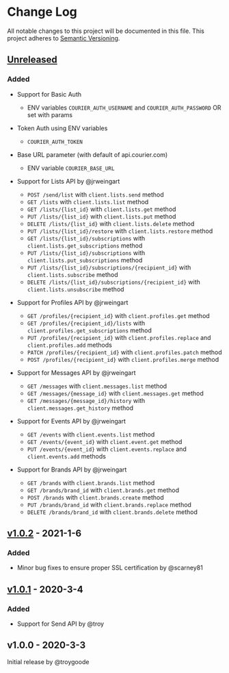 # Change Log

All notable changes to this project will be documented in this file.
This project adheres to [Semantic Versioning](http://semver.org/).

## [Unreleased][unreleased]
### Added
- Support for Basic Auth
  - ENV variables `COURIER_AUTH_USERNAME` and `COURIER_AUTH_PASSWORD` OR set with params
- Token Auth using ENV variables
  - `COURIER_AUTH_TOKEN`
- Base URL parameter (with default of api.courier.com)
  - ENV variable `COURIER_BASE_URL`
- Support for Lists API by @jrweingart
  - `POST /send/list` with `client.lists.send` method
  - `GET /lists` with `client.lists.list` method
  - `GET /lists/{list_id}` with `client.lists.get` method
  - `PUT /lists/{list_id}` with `client.lists.put` method
  - `DELETE /lists/{list_id}` with `client.lists.delete` method
  - `PUT /lists/{list_id}/restore` with `client.lists.restore` method
  - `GET /lists/{list_id}/subscriptions` with `client.lists.get_subscriptions` method
  - `PUT /lists/{list_id}/subscriptions` with `client.lists.put_subscriptions` method
  - `PUT /lists/{list_id}/subscriptions/{recipient_id}` with `client.lists.subscribe` method
  - `DELETE /lists/{list_id}/subscriptions/{recipient_id}` with `client.lists.unsubscribe` method

- Support for Profiles API by @jrweingart
  - `GET /profiles/{recipient_id}` with `client.profiles.get` method
  - `GET /profiles/{recipient_id}/lists` with `client.profiles.get_subscriptions` method
  - `PUT /profiles/{recipient_id}` with `client.profiles.replace` and `client.profiles.add` methods
  - `PATCH /profiles/{recipient_id}` with `client.profiles.patch` method
  - `POST /profiles/{recipient_id}` with `client.profiles.merge` method

- Support for Messages API by @jrweingart
  - `GET /messages` with `client.messages.list` method
  - `GET /messages/{message_id}` with `client.messages.get` method
  - `GET /messages/{message_id}/history` with `client.messages.get_history` method

- Support for Events API by @jrweingart
  - `GET /events` with `client.events.list` method
  - `GET /events/{event_id}` with `client.event.get` method
  - `PUT /events/{event_id}` with `client.events.replace` and `client.events.add` methods

- Support for Brands API by @jrweingart
  - `GET /brands` with `client.brands.list` method
  - `GET /brands/brand_id` with `client.brands.get` method
  - `POST /brands` with `client.brands.create` method
  - `PUT /brands/brand_id` with `client.brands.replace` method
  - `DELETE /brands/brand_id` with `client.brands.delete` method

## [v1.0.2] - 2021-1-6
### Added
- Minor bug fixes to ensure proper SSL certification by @scarney81

## [v1.0.1] - 2020-3-4
### Added
- Support for Send API by @troy

## v1.0.0 - 2020-3-3
Initial release by @troygoode 

[unreleased]: https://github.com/trycourier/courier-ruby/compare/v1.0.2...HEAD
[v1.0.2]: https://github.com/trycourier/courier-ruby/compare/v1.0.1...v1.0.2
[v1.0.1]: https://github.com/trycourier/courier-ruby/compare/v1.0.0...v1.0.1
